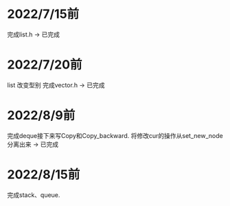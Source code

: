 # 2022/7/15前
完成list.h  ->  已完成

# 2022/7/20前
list 改变型别
完成vector.h  -> 已完成

# 2022/8/9前
完成deque接下来写Copy和Copy_backward.
将修改cur的操作从set_new_node分离出来    -> 已完成

# 2022/8/15前
完成stack、queue.